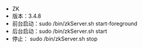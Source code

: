 - ZK
- 版本：3.4.8
- 前台启动：sudo /bin/zkServer.sh start-foreground
- 后台启动：sudo /bin/zkServer.sh start
- 停止：   sudo /bin/zkServer.sh stop